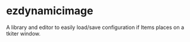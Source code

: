 # ezdynamicimage

A library and editor to easily load/save configuration if Items places on a tkiter window.
